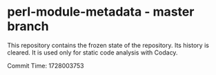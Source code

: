 # perl-module-metadata - master branch

This repository contains the frozen state of the repository.
Its history is cleared. It is used only for static code
analysis with Codacy.

Commit Time: 1728003753